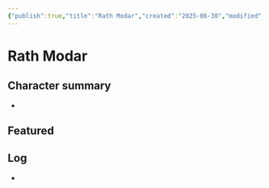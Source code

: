 ```yaml
---
{"publish":true,"title":"Rath Modar","created":"2025-06-30","modified":"2025-07-22T22:57:16.122+02:00","published":"2025-06-30","cssclasses":""}
---
```


# Rath Modar

## Character summary
* 

## Featured


## Log
* 